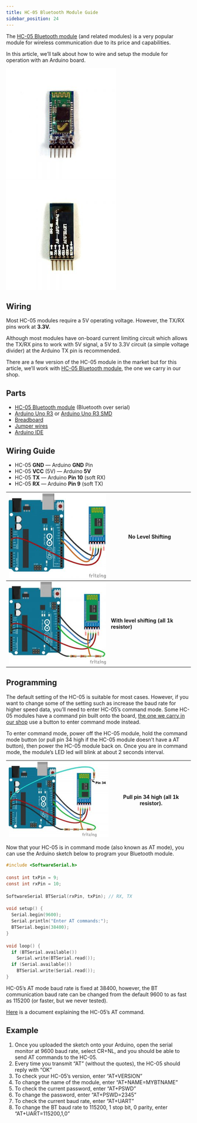 ```yaml
---
title: HC-05 Bluetooth Module Guide
sidebar_position: 24
---
```


The [HC-05 Bluetooth module](https://www.canadarobotix.com/products/1258) (and related modules) is a very popular module for wireless communication due to its price and capabilities.

In this article, we’ll talk about how to wire and setup the module for operation with an Arduino board.

![](/img/docs/product_guide/1258_01.jpg)
![](/img/docs/product_guide/1258_02.jpg)

## Wiring
Most HC-05 modules require a 5V operating voltage. However, the TX/RX pins work at **3.3V.**

Although most modules have on-board current limiting circuit which allows the TX/RX pins to work with 5V signal, a 5V to 3.3V circuit (a simple voltage divider) at the Arduino TX pin is recommended.

There are a few version of the HC-05 module in the market but for this article, we’ll work with [HC-05 Bluetooth module](https://www.canadarobotix.com/products/1258), the one we carry in our shop.

## Parts
* [HC-05 Bluetooth module](https://www.canadarobotix.com/products/1258) (Bluetooth over serial)
* [Arduino Uno R3](https://www.canadarobotix.com/products/60) or [Arduino Uno R3 SMD](https://www.canadarobotix.com/products/0427)
* [Breadboard](https://www.canadarobotix.com/products/223)
* [Jumper wires](https://www.canadarobotix.com/products/922)
* [Arduino IDE](https://www.arduino.cc/en/software)

## Wiring Guide
* HC-05 **GND** — Arduino **GND** Pin
* HC-05 **VCC** (5V) — Arduino **5V**
* HC-05 **TX** — Arduino **Pin 10** (soft RX)
* HC-05 **RX** — Arduino **Pin 9** (soft TX)

|![](/img/docs/product_guide/1258_03.jpg)|**No Level Shifting**|
|---|---|
|![](/img/docs/product_guide/1258_04.jpg)|**With level shifting (all 1k resistor)**|

## Programming
The default setting of the HC-05 is suitable for most cases. However, if you want to change some of the setting such as increase the baud rate for higher speed data, you’ll need to enter HC-05’s command mode. Some HC-05 modules have a command pin built onto the board, [the one we carry in our shop](https://www.canadarobotix.com/products/1258) use a button to enter command mode instead.

To enter command mode, power off the HC-05 module, hold the command mode button (or pull pin 34 high if the HC-05 module doesn’t have a AT button), then power the HC-05 module back on. Once you are in command mode, the module’s LED led will blink at about 2 seconds interval.

|![](/img/docs/product_guide/1258_05.jpg)|Pull pin 34 high (all 1k resistor).|
|---|---|

Now that your HC-05 is in command mode (also known as AT mode), you can use the Arduino sketch below to program your Bluetooth module.

```c
#include <SoftwareSerial.h>

const int txPin = 9;
const int rxPin = 10;

SoftwareSerial BTSerial(rxPin, txPin); // RX, TX

void setup() {
  Serial.begin(9600);
  Serial.println("Enter AT commands:");
  BTSerial.begin(38400);
}

void loop() {
  if (BTSerial.available())
    Serial.write(BTSerial.read());
  if (Serial.available())
    BTSerial.write(Serial.read());
}
```

HC-05’s AT mode baud rate is fixed at 38400, however, the BT communication baud rate can be changed from the default 9600 to as fast as 115200 (or faster, but we never tested).

[Here](https://cdn.shopify.com/s/files/1/0015/7571/4865/files/HC-05_AT_Command_Set.pdf?58) is a document explaining the HC-05’s AT command.

## Example
1. Once you uploaded the sketch onto your Arduino, open the serial monitor at 9600 baud rate, select CR+NL, and you should be able to send AT commands to the HC-05.
2. Every time you transmit “AT” (without the quotes), the HC-05 should reply with “OK”
3. To check your HC-05’s version, enter “AT+VERSION”
4. To change the name of the module, enter “AT+NAME=MYBTNAME”
5. To check the current password, enter “AT+PSWD”
6. To change the password, enter “AT+PSWD=2345”
7. To check the current baud rate, enter “AT+UART”
8. To change the BT baud rate to 115200, 1 stop bit, 0 parity, enter “AT+UART=115200,1,0”